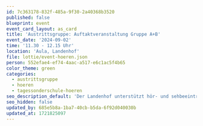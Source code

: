 ```yaml
---
id: 7c363178-832f-485a-9f30-2a40368b3520
published: false
blueprint: event
event_card_layout: as_card
title: 'Austrittsgruppe: Auftaktveranstaltung Gruppe A+B'
event_date: '2024-09-02'
time: '11.30 - 12.15 Uhr'
location: 'Aula, Landenhof'
file: lottie/event-hoeren.json
person: 552efae4-ef74-4aac-a517-e6c1ac5f4b65
color_theme: green
categories:
  - austrittsgruppe
  - hoeren
  - tagessonderschule-hoeren
seo_description_default: 'Der Landenhof unterstützt hör- und sehbeeinträchtigte Kinder & Jugendliche in ihrem selbstbestimmten Leben durch Förderung ihrer Fähigkeiten & Entwicklung'
seo_hidden: false
updated_by: 685e5b8a-1ba7-40cb-b5da-6f92d040030b
updated_at: 1721825097
---
```

